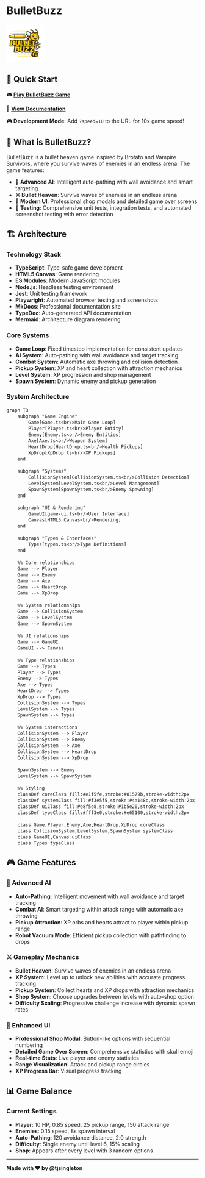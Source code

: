 # BulletBuzz

<img src="logo.png" alt="BulletBuzz Logo" width="100" style="max-width: 100px; height: auto;">

## 🚀 Quick Start

**🎮 [Play BulletBuzz Game](https://tjsingleton.github.io/bulletbuzz/game/)**

**📖 [View Documentation](https://tjsingleton.github.io/bulletbuzz/)**

**🎮 Development Mode**: Add `?speed=10` to the URL for 10x game speed!

## 🎯 What is BulletBuzz?

BulletBuzz is a bullet heaven game inspired by Brotato and Vampire Survivors, where you survive waves of enemies in an endless arena. The game features:

- **🧠 Advanced AI**: Intelligent auto-pathing with wall avoidance and smart targeting
- **⚔️ Bullet Heaven**: Survive waves of enemies in an endless arena
- **🎨 Modern UI**: Professional shop modals and detailed game over screens
- **🧪 Testing**: Comprehensive unit tests, integration tests, and automated screenshot testing with error detection

## 🏗️ Architecture

### Technology Stack

- **TypeScript**: Type-safe game development
- **HTML5 Canvas**: Game rendering
- **ES Modules**: Modern JavaScript modules
- **Node.js**: Headless testing environment
- **Jest**: Unit testing framework
- **Playwright**: Automated browser testing and screenshots
- **MkDocs**: Professional documentation site
- **TypeDoc**: Auto-generated API documentation
- **Mermaid**: Architecture diagram rendering

### Core Systems

- **Game Loop**: Fixed timestep implementation for consistent updates
- **AI System**: Auto-pathing with wall avoidance and target tracking
- **Combat System**: Automatic axe throwing and collision detection
- **Pickup System**: XP and heart collection with attraction mechanics
- **Level System**: XP progression and shop management
- **Spawn System**: Dynamic enemy and pickup generation

### System Architecture

```mermaid
graph TB
    subgraph "Game Engine"
        Game[Game.ts<br/>Main Game Loop]
        Player[Player.ts<br/>Player Entity]
        Enemy[Enemy.ts<br/>Enemy Entities]
        Axe[Axe.ts<br/>Weapon System]
        HeartDrop[HeartDrop.ts<br/>Health Pickups]
        XpDrop[XpDrop.ts<br/>XP Pickups]
    end
    
    subgraph "Systems"
        CollisionSystem[CollisionSystem.ts<br/>Collision Detection]
        LevelSystem[LevelSystem.ts<br/>Level Management]
        SpawnSystem[SpawnSystem.ts<br/>Enemy Spawning]
    end
    
    subgraph "UI & Rendering"
        GameUI[game-ui.ts<br/>User Interface]
        Canvas[HTML5 Canvas<br/>Rendering]
    end
    
    subgraph "Types & Interfaces"
        Types[types.ts<br/>Type Definitions]
    end
    
    %% Core relationships
    Game --> Player
    Game --> Enemy
    Game --> Axe
    Game --> HeartDrop
    Game --> XpDrop
    
    %% System relationships
    Game --> CollisionSystem
    Game --> LevelSystem
    Game --> SpawnSystem
    
    %% UI relationships
    Game --> GameUI
    GameUI --> Canvas
    
    %% Type relationships
    Game --> Types
    Player --> Types
    Enemy --> Types
    Axe --> Types
    HeartDrop --> Types
    XpDrop --> Types
    CollisionSystem --> Types
    LevelSystem --> Types
    SpawnSystem --> Types
    
    %% System interactions
    CollisionSystem --> Player
    CollisionSystem --> Enemy
    CollisionSystem --> Axe
    CollisionSystem --> HeartDrop
    CollisionSystem --> XpDrop
    
    SpawnSystem --> Enemy
    LevelSystem --> SpawnSystem
    
    %% Styling
    classDef coreClass fill:#e1f5fe,stroke:#01579b,stroke-width:2px
    classDef systemClass fill:#f3e5f5,stroke:#4a148c,stroke-width:2px
    classDef uiClass fill:#e8f5e8,stroke:#1b5e20,stroke-width:2px
    classDef typeClass fill:#fff3e0,stroke:#e65100,stroke-width:2px
    
    class Game,Player,Enemy,Axe,HeartDrop,XpDrop coreClass
    class CollisionSystem,LevelSystem,SpawnSystem systemClass
    class GameUI,Canvas uiClass
    class Types typeClass
```

## 🎮 Game Features

### 🧠 Advanced AI

- **Auto-Pathing**: Intelligent movement with wall avoidance and target tracking
- **Combat AI**: Smart targeting within attack range with automatic axe throwing
- **Pickup Attraction**: XP orbs and hearts attract to player within pickup range
- **Robot Vacuum Mode**: Efficient pickup collection with pathfinding to drops

### ⚔️ Gameplay Mechanics

- **Bullet Heaven**: Survive waves of enemies in an endless arena
- **XP System**: Level up to unlock new abilities with accurate progress tracking
- **Pickup System**: Collect hearts and XP drops with attraction mechanics
- **Shop System**: Choose upgrades between levels with auto-shop option
- **Difficulty Scaling**: Progressive challenge increase with dynamic spawn rates

### 🎨 Enhanced UI

- **Professional Shop Modal**: Button-like options with sequential numbering
- **Detailed Game Over Screen**: Comprehensive statistics with skull emoji
- **Real-time Stats**: Live player and enemy statistics
- **Range Visualization**: Attack and pickup range circles
- **XP Progress Bar**: Visual progress tracking

## 📊 Game Balance

### Current Settings

- **Player**: 10 HP, 0.85 speed, 25 pickup range, 150 attack range
- **Enemies**: 0.15 speed, 8s spawn interval
- **Auto-Pathing**: 120 avoidance distance, 2.0 strength
- **Difficulty**: Single enemy until level 6, 15% scaling
- **Shop**: Appears after every level with 3 random options

---

**Made with ❤️ by @tjsingleton** 